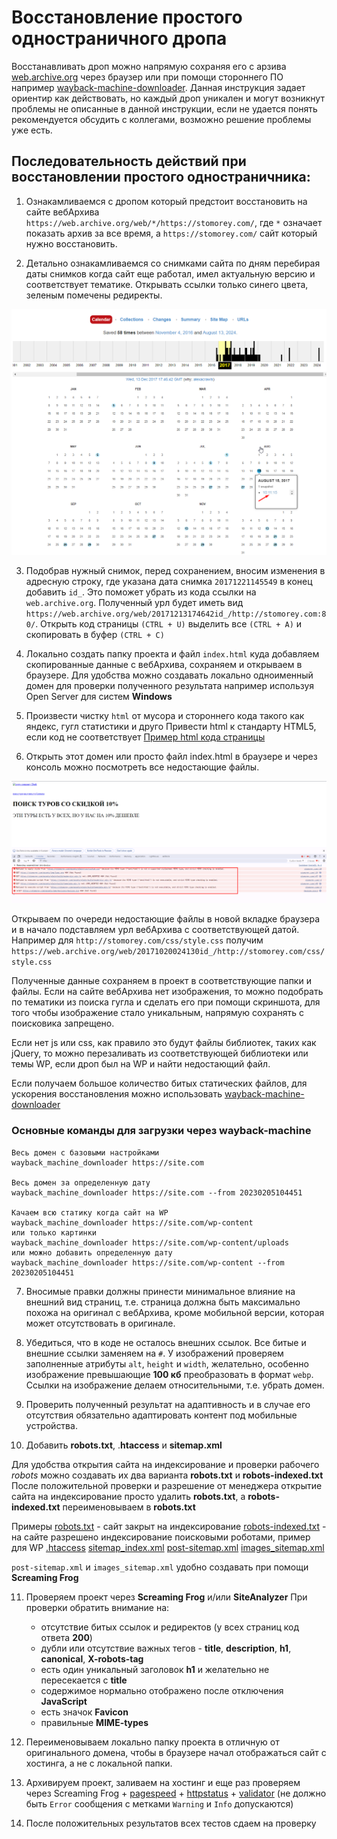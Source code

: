 # Восстановление простого одностраничного дропа

Восстанавливать дроп можно напрямую сохраняя его с арзива [web.archive.org](https://web.archive.org) через браузер или при помощи стороннего ПО например [wayback-machine-downloader](https://github.com/hartator/wayback-machine-downloader). Данная инструкция задает ориентир как действовать, но каждый дроп уникален и могут возникнут проблемы не описанные в данной инструкции, если не удается понять рекомендуется обсудить с коллегами, возможно решение проблемы уже есть.

## Последовательность действий при восстановлении простого одностраничника:
1. Ознакамливаемся с дропом который предстоит восстановить на сайте вебАрхива `https://web.archive.org/web/*/https://stomorey.com/`, где `*` означает показать архив за все время, а `https://stomorey.com/` сайт который нужно восстановить.

2. Детально ознакамливаемся со снимками сайта по дням перебирая даты снимков когда сайт еще работал, имел актуальную версию и соответствует тематике. Открывать ссылки только синего цвета, зеленым помечены редиректы.

![First image](images/img_01.png?raw=true)

3. Подобрав нужный снимок, перед сохранением, вносим изменения в адресную строку, где указана дата снимка `20171221145549` в конец добавить `id_`. Это поможет убрать из кода ссылки на `web.archive.org`. Полученный урл будет иметь вид `https://web.archive.org/web/20171213174642id_/http://stomorey.com:80/`. Открыть код страницы `(CTRL + U)` выделить все `(CTRL + А)` и скопировать в буфер `(CTRL + С)`

4. Локально создать папку проекта и файл `index.html` куда добавляем скопированные данные с вебАрхива, сохраняем и открываем в браузере.
Для удобства можно создавать локально одноименный домен для проверки полученного результата например используя Open Server для систем **Windows**

5. Произвести чистку `html` от мусора и стороннего кода такого как яндекс, гугл статистики и друго
Привести html к стандарту HTML5, если код не соответствует
[Пример html кода страницы](index.html)

6. Открыть этот домен или просто файл index.html в браузере и через консоль можно посмотреть все недостающие файлы.

![First image](images/img_02.png?raw=true)

Открываем по очереди недостающие файлы в новой вкладке браузера и в начало подставляем урл вебАрхива с соответствующей датой.
Например для `http://stomorey.com/css/style.css` получим `https://web.archive.org/web/20171020024130id_/http://stomorey.com/css/style.css`

Полученные данные сохраняем в проект в соответствующие папки и файлы. Если на сайте вебАрхива нет изображения, то можно подобрать по тематики из поиска гугла и сделать его при помощи скриншота, для того чтобы изображение стало уникальным, напрямую сохранять с поисковика запрещено.

Если нет js или css, как правило это будут файлы библиотек, таких как jQuery, то можно перезаливать из соответствующей библиотеки или темы WP, если дроп был на WP и найти недостающий файл.

Если получаем большое количество битых статических файлов, для ускорения восстановления можно использовать [wayback-machine-downloader](https://github.com/hartator/wayback-machine-downloader)


### Основные команды для загрузки через wayback-machine
```
Весь домен с базовыми настройками
wayback_machine_downloader https://site.com

Весь домен за определенную дату
wayback_machine_downloader https://site.com --from 20230205104451

Качаем всю статику когда сайт на WP
wayback_machine_downloader https://site.com/wp-content
или только картинки
wayback_machine_downloader https://site.com/wp-content/uploads
или можно добавить определенную дату
wayback_machine_downloader https://site.com/wp-content --from 20230205104451
```

7. Вносимые правки должны принести минимальное влияние на внешний вид страниц, т.е. страница должна быть максимально похожа на оригинал с вебАрхива, кроме мобильной версии, которая может отсутствовать в оригинале.

8. Убедиться, что в коде не осталось внешних ссылок. Все битые и внешние ссылки заменяем на `#`. У изображений проверяем заполненные атрибуты `alt`, `height` и `width`, желательно, особенно изображение превышающие **100 кб** преобразовать в формат `webp`. Ссылки на изображение делаем относительными, т.е. убрать домен.

9. Проверить полученный результат на адаптивность и в случае его отсутствия обязательно адаптировать контент под мобильные устройства.

10. Добавить **robots.txt**, .**htaccess** и **sitemap.xml**

Для удобства открытия сайта на индексирование и проверки рабочего *robots* можно создавать их два варианта **robots.txt** и **robots-indexed.txt**
После положительной проверки и разрешение от менеджера открытие сайта на индексирование просто удалить **robots.txt**, а **robots-indexed.txt** переименовываем в **robots.txt**

Примеры
[robots.txt](robots.txt) - сайт закрыт на индексирование
[robots-indexed.txt](robots-indexed.txt) - на сайте разрешено индексирование поисковыми роботами, пример для WP
[.htaccess](.htaccess)
[sitemap_index.xml](sitemap_index.xml)
[post-sitemap.xml](post-sitemap.xml)
[images_sitemap.xml](images_sitemap.xml)

`post-sitemap.xml` и `images_sitemap.xml` удобно создавать при помощи  **Screaming Frog**

11. Проверяем проект через **Screaming Frog** и/или **SiteAnalyzer**
    При проверки обратить внимание на:
    - отсутствие битых ссылок и редиректов (у всех страниц код ответа **200**)
    - дубли или отсутствие важных тегов - **title**, **description**, **h1**, **canonical**, **X-robots-tag**
    - есть один уникальный заголовок **h1** и желательно не пересекается с **title**
    - содержимое нормально отображено после отключения **JavaScript**
    - есть значок **Favicon**
    - правильные **MIME-types**

12. Переименовываем локально папку проекта в отличную от оригинального домена, чтобы в браузере начал отображаться сайт с хостинга, а не с локальной папки.

13. Архивируем проект, заливаем на хостинг и еще раз проверяем через Screaming Frog + [pagespeed](https://pagespeed.web.dev/) + [httpstatus](https://httpstatus.io/) + [validator](https://validator.w3.org) (не должно быть `Error` сообщения с метками `Warning` и `Info` допускаются)

14. После положительных результатов всех тестов сдаем на проверку
